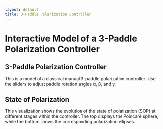 ```yaml
---
layout: default
title: 3-Paddle Polarization Controller
---
```


<h1>Interactive Model of a 3-Paddle Polarization Controller</h1>
<h2>3-Paddle Polarization Controller</h2>
<p>This is a model of a classical manual 3-paddle polarization controller. Use the sliders to adjust paddle rotation angles α, β, and γ.</p>
<h2>State of Polarization</h2>
<p>This visualization shows the evolution of the state of polarization (SOP) at different stages within the controller. The top displays the Poincaré sphere, while the bottom shows the corresponding polarization ellipses.</p>

<div id="controls1" style="width: 800px; height: 100px;"></div>
<div class="applet" id="controller"></div>
<div class="applet" id="poincare"></div>
<div id="controls2" style="width: 800px; height: 100px;"></div>
<div style="display: flex; gap: 0px; flex-wrap: wrap; justify-content: center;">
    <div id="ellips0"></div>
    <div id="ellips1"></div>
    <div id="ellips2"></div>
    <div id="ellips3"></div>
</div>


<script>  
  var controller = new GGBApplet(createGGBParams("controller", "twr2vny4"), true);
  var poincare = new GGBApplet(createGGBParams("poincare", "rvbafww5",{enableRightClick: true}), true);
  var ellips0 = new GGBApplet(createGGBParams("ellips0", "ar9nzxm3"), true);
  var ellips1 = new GGBApplet(createGGBParams("ellips1", "ar9nzxm3"), true);
  var ellips2 = new GGBApplet(createGGBParams("ellips2", "ar9nzxm3"), true);
  var ellips3 = new GGBApplet(createGGBParams("ellips3", "ar9nzxm3"), true);

  window.onload = function () {
    controller.inject("controller")
    poincare.inject("poincare");
    ellips0.inject("ellips0");
    ellips1.inject("ellips1");
    ellips2.inject("ellips2");
    ellips3.inject("ellips3");
  };

let appletsLoaded = {
  controller: false,
  poincare: false,
  ellips0: false,
  ellips1: false,
  ellips2: false,
  ellips3: false  
};


function setupAll() {	
    console.log("1");
    setMode(poincare, "full");
    poincare.setValue("phi1", 90)
    poincare.setValue("phi2", 180)
    poincare.setValue("phi3", 90)
    poincare.setColor("P0", 0,0,0)
    ellips0.setColor("ellips", 0, 0, 0)
    createAppletControls(controller, ['th1', 'th2', 'th3'], 'controls1');
    createPoincareControl(controller, ['P0', 'P1', 'P2','P3'], 'controls2')
	
    console.log("Set background colors for applets");
    const bgColor = getCssVariable("--base3")
    controller.setGraphicsOptions(-1,{"bgColor":bgColor});
    controller.setGraphicsOptions(1,{"bgColor":bgColor});
    poincare.setGraphicsOptions(-1,{"bgColor":bgColor});
    poincare.setGraphicsOptions(1,{"bgColor":bgColor});
    ellips0.setGraphicsOptions(1,{"bgColor":bgColor});
    ellips1.setGraphicsOptions(1,{"bgColor":bgColor});
    ellips2.setGraphicsOptions(1,{"bgColor":bgColor});
    ellips3.setGraphicsOptions(1,{"bgColor":bgColor});
	
    console.log("3");
    setColors([{ applet: poincare,   name: "sphere"}], bgColor);    
    console.log("3.5");
    setColors([
      { applet: controller, name: "paddle1" },
      { applet: controller, name: "th1" },
      { applet: poincare,   name: "P1" },
      { applet: poincare,   name: "P0P1"},
      { applet: poincare,   name: "A11"},
      { applet: poincare,   name: "A12"},
      { applet: ellips1,    name: "ellips"},  
    ], "--orange");
    console.log("4");
    setColors([
      { applet: controller, name: "paddle2" },
      { applet: controller, name: "th2" },
      { applet: poincare,   name: "P2" },
      { applet: poincare,   name: "A21"},
      { applet: poincare,   name: "A22"},        
      { applet: poincare,   name: "P1P2"},
      { applet: ellips2,    name: "ellips"},  
    ], "--blue");    

    setColors([
      { applet: controller, name: "paddle3" },
      { applet: controller, name: "th3" },
      { applet: poincare,   name: "P3" },
      { applet: poincare,   name: "P2P3"},
      { applet: poincare,   name: "A31"},
      { applet: poincare,   name: "A32"},        
      { applet: ellips3,    name: "ellips"},  
    ], "--orange"); 
	      
    syncValue(controller, "th1", poincare, "th1");
    syncValue(controller, "th2", poincare, "th2");
    syncValue(controller, "th3", poincare, "th3");
    controller.registerObjectUpdateListener("th1", () => syncValue(controller, "th1", poincare, "th1"));
    controller.registerObjectUpdateListener("th2", () => syncValue(controller, "th2", poincare, "th2"));
    controller.registerObjectUpdateListener("th3", () => syncValue(controller, "th3", poincare, "th3"));
    
    syncCoords(poincare, "P0", ellips0, "S");
    syncCoords(poincare, "P1", ellips1, "S");
    syncCoords(poincare, "P2", ellips2, "S"); 
    syncCoords(poincare, "P3", ellips3, "S");
    poincare.registerObjectUpdateListener("P0", () => syncCoords(poincare, "P0", ellips0, "S"));
    poincare.registerObjectUpdateListener("P1", () => syncCoords(poincare, "P1", ellips1, "S"));
    poincare.registerObjectUpdateListener("P2", () => syncCoords(poincare, "P2", ellips2, "S"));   
    poincare.registerObjectUpdateListener("P3", () => syncCoords(poincare, "P3", ellips3, "S"));
}
</script>

